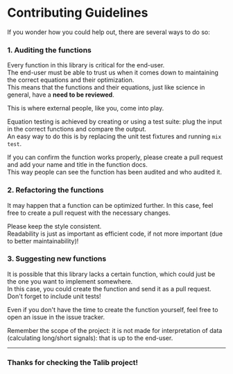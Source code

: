 # Contributing Guidelines

If you wonder how you could help out, there are several ways to do so:

### 1. Auditing the functions  

Every function in this library is critical for the end-user.  
The end-user must be able to trust us when it comes down to maintaining the
correct equations and their optimization.  
This means that the functions and their equations, just like science in general,
have a **need to be reviewed**.

This is where external people, like you, come into play.

Equation testing is achieved by creating or using a test suite: plug the input
in the correct functions and compare the output.  
An easy way to do this is by replacing the unit test fixtures and running
`mix test`.

If you can confirm the function works properly, please create a pull request and
add your name and title in the function docs.  
This way people can see the function has been audited and who audited it.

### 2. Refactoring the functions

It may happen that a function can be optimized further. In this case,
feel free to create a pull request with the necessary changes.  

Please keep the style consistent.  
Readability is just as important as efficient code, if not more important
(due to better maintainability)!

### 3. Suggesting new functions

It is possible that this library lacks a certain function, which could just be
the one you want to implement somewhere.  
In this case, you could create the function and send it as a pull request. Don't
forget to include unit tests!

Even if you don't have the time to create the function yourself, feel free to
open an issue in the issue tracker.

Remember the scope of the project: it is not made for interpretation of data
(calculating long/short signals): that is up to the end-user.

------------------------
### Thanks for checking the Talib project!
